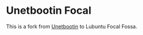 # Unetbootin Focal

This is a fork from [Unetbootin](https://unetbootin.github.io/) to Lubuntu Focal Fossa.